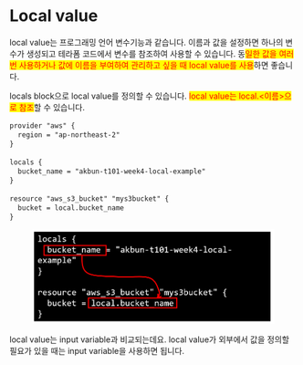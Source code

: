 # Local value

local value는 프로그래밍 언어 변수기능과 같습니다. 이름과 값을 설정하면 하나의 변수가 생성되고 테라폼 코드에서 변수를 참조하여 사용할 수 있습니다. 동<mark style="color:red;">일한 값을 여러 번 사용하거나 값에 이름을 부여하여 관리하고 싶을 때 local value를 사용</mark>하면 좋습니다.



locals block으로 local value를 정의할 수 있습니다. <mark style="color:red;">local value는 local.<이름>으로 참조</mark>할 수 있습니다.

```hcl
provider "aws" {
  region = "ap-northeast-2"
}

locals {
  bucket_name = "akbun-t101-week4-local-example"
}

resource "aws_s3_bucket" "mys3bucket" {
  bucket = local.bucket_name
}
```

<figure><img src="../../.gitbook/assets/image (2) (3) (2) (1).png" alt=""><figcaption></figcaption></figure>



local value는 input variable과 비교되는데요. local value가 외부에서 값을 정의할 필요가 있을 때는 input variable을 사용하면 됩니다.
